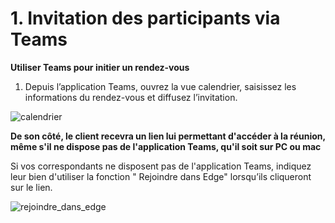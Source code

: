 # 1. Invitation des participants via Teams

**Utiliser Teams pour initier un rendez-vous** 

1. Depuis l’application Teams, ouvrez la vue calendrier, saisissez les informations du rendez-vous et diffusez l’invitation. 

![calendrier](http://compositeurdigital.github.io/UX/fr/tutorials/remotemeeting/img/calendrier.jpg)

**De son côté, le client recevra un lien lui permettant d'accéder à la réunion, même s'il ne dispose pas de l'application Teams, qu'il soit sur PC ou mac**

Si vos correspondants ne disposent pas de l'application Teams, indiquez leur bien d'utiliser la fonction " Rejoindre dans Edge" lorsqu’ils cliqueront sur le lien.

![rejoindre_dans_edge](http://compositeurdigital.github.io/UX/fr/tutorials/remotemeeting/img/rejoindre_dans_edge.jpg)
